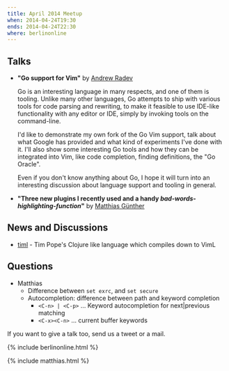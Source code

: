 ```yaml
---
title: April 2014 Meetup
when: 2014-04-24T19:30
ends: 2014-04-24T22:30
where: berlinonline
---
```


## Talks

- **"Go support for Vim"** by [Andrew Radev](https://twitter.com/andrewradev)

    Go is an interesting language in many respects, and one of them is tooling. Unlike many other languages, Go attempts to ship with various tools for code parsing and rewriting, to make it feasible to use IDE-like functionality with any editor or IDE, simply by invoking tools on the command-line.

    I'd like to demonstrate my own fork of the Go Vim support, talk about what Google has provided and what kind of experiments I've done with it. I'll also show some interesting Go tools and how they can be integrated into Vim, like code completion, finding definitions, the "Go Oracle".

    Even if you don't know anything about Go, I hope it will turn into an interesting discussion about language support and tooling in general.
- **"Three new plugins I recently used and a handy *bad-words-highlighting-function*"** by [Matthias Günther](https://twitter.com/wikimatze)


## News and Discussions

- [timl](https://github.com/tpope/timl) - Tim Pope's Clojure like language which compiles down to VimL


## Questions

- Matthias
  - Difference between `set exrc`, and `set secure`
  - Autocompletion: difference between path and keyword completion
    - `<C-n> | <C-p>` ... Keyword autocompletion for next|previous matching
    - `<C-x><C-n>` ... current buffer keywords


If you want to give a talk too, send us a tweet or a mail.

{% include berlinonline.html %}

{% include matthias.html %}
